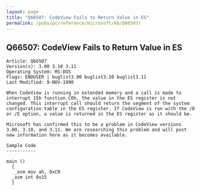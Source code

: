 ```yaml
---
layout: page
title: "Q66507: CodeView Fails to Return Value in ES"
permalink: /pubs/pc/reference/microsoft/kb/Q66507/
---
```


## Q66507: CodeView Fails to Return Value in ES

	Article: Q66507
	Version(s): 3.00 3.10 3.11
	Operating System: MS-DOS
	Flags: ENDUSER | buglist3.00 buglist3.10 buglist3.11
	Last Modified: 9-NOV-1990
	
	When CodeView is running in extended memory and a call is made to
	interrupt 15h function C0h, the value in the ES register is not
	changed. This interrupt call should return the segment of the system
	configuration table in the ES register. If CodeView is run with the /D
	or /E option, a value is returned in the ES register as it should be.
	
	Microsoft has confirmed this to be a problem in CodeView versions
	3.00, 3.10, and 3.11. We are researching this problem and will post
	new information here as it becomes available.
	
	Sample Code
	-----------
	
	main ()
	  {
	   _asm mov ah, 0xC0
	  _asm int 0x15
	  }
